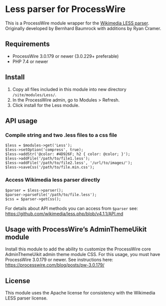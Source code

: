 # Less parser for ProcessWire 

This is a ProcessWire module wrapper for the [Wikimedia LESS parser](https://github.com/wikimedia/less.php).
Originally developed by Bernhard Baumrock with additions by Ryan Cramer. 

## Requirements

- ProcessWire 3.0.179 or newer (3.0.229+ preferable)
- PHP 7.4 or newer

## Install

1. Copy all files included in this module into new directory `/site/modules/Less/`.
2. In the ProcessWire admin, go to Modules > Refresh. 
3. Click install for the Less module. 

## API usage

### Compile string and two .less files to a css file
~~~~~
$less = $modules->get('Less');
$less->setOption('compress', true);
$less->addStr('@color: #4D926F; h2 { color: @color; }');
$less->addFile('/path/to/file1.less');
$less->addFile('/path/to/file2.less', '/url/to/images/'); 
$less->saveCss('/path/to/file.min.css'); 
~~~~~

### Access Wikimedia less parser directly
~~~~~
$parser = $less->parser();
$parser->parseFile('/path/to/file.less');
$css = $parser->getCss();
~~~~~
For details about API methods you can access from `$parser` see: 
<https://github.com/wikimedia/less.php/blob/v4.1.1/API.md>

## Usage with ProcessWire’s AdminThemeUikit module

Install this module to add the ability to customize the ProcessWire core AdminThemeUikit admin theme module CSS.
For this usage, you must have ProcessWire 3.0.179 or newer. See instructions here:
<https://processwire.com/blog/posts/pw-3.0.179/>

## License

This module uses the Apache license for consistency with the Wikimedia LESS parser license.